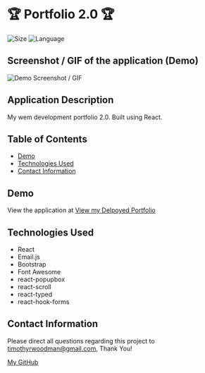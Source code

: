 # 🏆 Portfolio 2.0 🏆

![Size](https://img.shields.io/github/repo-size/timvvoodman/Portfolio-2.0)
![Language](https://img.shields.io/github/languages/top/timvvoodman/Portfolio-2.0)

## Screenshot / GIF of the application (Demo)

![Demo Screenshot / GIF](Link)

## Application Description

My wem development portfolio 2.0. Built using React.

## Table of Contents

- [Demo](#demo)
- [Technologies Used](#tech-stack)
- [Contact Information](#contact-information)

## Demo

View the application at [View my Delpoyed Portfolio](https://timvvoodman.github.io/Portfolio-2.0/)

## Technologies Used

- React
- Email.js
- Bootstrap
- Font Awesome
- react-popupbox
- react-scroll
- react-typed
- react-hook-forms

## Contact Information

Please direct all questions regarding this project to timothyrwoodman@gmail.com, Thank You!

[My GitHub](https://github.com/timvvoodman)

